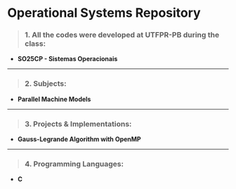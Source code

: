 # Operational Systems Repository

>### 1. All the codes were developed at UTFPR-PB during the class: 
- **SO25CP - Sistemas Operacionais**
---
>### 2. Subjects:
- **Parallel Machine Models**

---
>### 3. Projects & Implementations:
- **Gauss-Legrande Algorithm with OpenMP**
---
>### 4. Programming Languages:
- **C**
